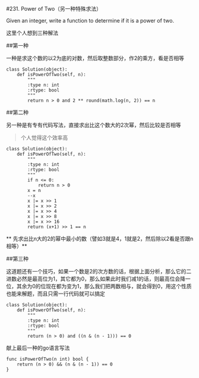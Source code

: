 #231. Power of Two（另一种特殊求法）

Given an integer, write a function to determine if it is a power of two.

这里个人想到三种解法

##第一种

一种是求这个数的以2为底的对数，然后取整数部分，作2的乘方，看是否相等

```
class Solution(object):
    def isPowerOfTwo(self, n):
        """
        :type n: int
        :rtype: bool
        """
        return n > 0 and 2 ** round(math.log(n, 2)) == n
```

##第二种

另一种是有专有代码写法，直接求出比这个数大的2次幂，然后比较是否相等

> 个人觉得这个效率高

```
class Solution(object):   
    def isPowerOfTwo(self, n):
        """
        :type n: int
        :rtype: bool
        """
        if n <= 0:
            return n > 0
        x = n
        --x
        x |= x >> 1
        x |= x >> 2
        x |= x >> 4
        x |= x >> 8
        x |= x >> 16
        return (x+1) >> 1 == n
```

**
先求出比n大的2的幂中最小的数（譬如3就是4，1就是2，然后除以2看是否跟n相等）**

##第三种

这道题还有一个技巧，如果一个数是2的次方数的话，根据上面分析，那么它的二进数必然是最高位为1，其它都为0，那么如果此时我们减1的话，则最高位会降一位，其余为0的位现在都为变为1，那么我们把两数相与，就会得到0，用这个性质也能来解题，而且只需一行代码就可以搞定

```
class Solution(object):
    def isPowerOfTwo(self, n):
        """
        :type n: int
        :rtype: bool
        """
        return (n > 0) and ((n & (n - 1))) == 0
```

献上最后一种的go语言写法

```
func isPowerOfTwo(n int) bool {
    return (n > 0) && (n & (n - 1)) == 0
}
```